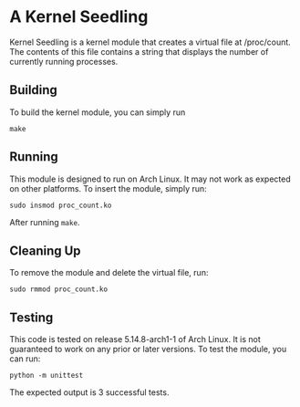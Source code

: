 # A Kernel Seedling

Kernel Seedling is a kernel module that creates a virtual file at /proc/count.
The contents of this file contains a string that displays the
number of currently running processes.

## Building

To build the kernel module, you can simply run

```
make
```

## Running

This module is designed to run on Arch Linux. It may not work
as expected on other platforms. To insert the module, simply
run:

```
sudo insmod proc_count.ko
```

After running `make`.

## Cleaning Up

To remove the module and delete the virtual file, run:

```
sudo rmmod proc_count.ko
```

## Testing

This code is tested on release 5.14.8-arch1-1 of Arch Linux.
It is not guaranteed to work on any prior or later versions.
To test the module, you can run:

```
python -m unittest
```

The expected output is 3 successful tests.

